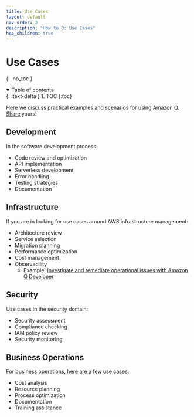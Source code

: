 ```yaml
---
title: Use Cases
layout: default
nav_order: 3
description: "How to Q: Use Cases"
has_children: true
---
```


# Use Cases
{: .no_toc }

<details open markdown="block">
  <summary>
    Table of contents
  </summary>
  {: .text-delta }
1. TOC
{:toc}
</details>

Here we discuss practical examples and scenarios for using Amazon Q.
[Share](mailto:mhausenblas@icloud.com) yours!

## Development

In the software development process:

- Code review and optimization
- API implementation
- Serverless development
- Error handling
- Testing strategies
- Documentation

## Infrastructure

If you are in looking for use cases around AWS infrastructure management:

- Architecture review
- Service selection
- Migration planning
- Performance optimization
- Cost management
- Observability
  - Example: [Investigate and remediate operational issues with Amazon Q Developer](https://aws.amazon.com/blogs/aws/investigate-and-remediate-operational-issues-with-amazon-q-developer/)

## Security

Use cases in the security domain:

- Security assessment
- Compliance checking
- IAM policy review
- Security monitoring

## Business Operations

For business operations, here are a few use cases:

- Cost analysis
- Resource planning
- Process optimization
- Documentation
- Training assistance
